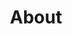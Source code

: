---
permalink: /about/
title: "About"
excerpt: "Infomation About me "
last_modified_at: 2023-01-15
toc: true
---